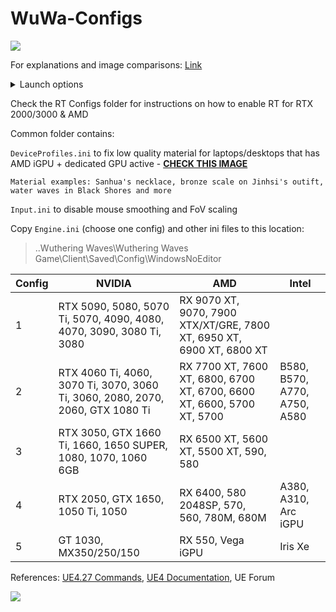 # WuWa-Configs

[<img src="https://discord.com/api/guilds/798954204420112454/widget.png?style=banner2">](https://discord.gg/gczjQvgzWE)

For explanations and image comparisons: [Link](https://docs.google.com/document/d/e/2PACX-1vTuIAInOasQNStOkxvBX2qj-SkX1V5us16VZxy5cSSLHlntAIip0avYopPqpgACuaGe9I-5fJrKIyl4/pub)

<details>
<summary>Launch options</summary>
<pre>
-SkipSplash Skip intro videos
-dx11 Launch the game with DX11
-dx12 Launch the game with DX12
-RTX For enabling Ray Tracing
</pre>
<a href="https://i.imgur.com/aCpObBl.png"><img src="https://i.imgur.com/aCpObBl.png" style="width: 550px; height: auto;"></a>
</details>

Check the RT Configs folder for instructions on how to enable RT for RTX 2000/3000 & AMD

Common folder contains:

``DeviceProfiles.ini`` to fix low quality material for laptops/desktops that has AMD iGPU + dedicated GPU active - **[CHECK THIS IMAGE](https://i.postimg.cc/W1jgWC4s/igpu.png)**
```
Material examples: Sanhua's necklace, bronze scale on Jinhsi's outift, water waves in Black Shores and more
```
``Input.ini`` to disable mouse smoothing and FoV scaling

Copy ``Engine.ini`` (choose one config) and other ini files to this location: 
> ..Wuthering Waves\Wuthering Waves Game\Client\Saved\Config\WindowsNoEditor

| Config | NVIDIA                                                                         | AMD                                                                    | Intel                         |
|--------|--------------------------------------------------------------------------------|------------------------------------------------------------------------|-------------------------------|
| 1      | RTX 5090, 5080, 5070 Ti, 5070, 4090, 4080, 4070, 3090, 3080 Ti, 3080           | RX 9070 XT, 9070, 7900 XTX/XT/GRE, 7800 XT, 6950 XT, 6900 XT, 6800 XT  |                               |
| 2      | RTX 4060 Ti, 4060, 3070 Ti, 3070, 3060 Ti, 3060, 2080, 2070, 2060, GTX 1080 Ti | RX 7700 XT, 7600 XT, 6800, 6700 XT, 6700, 6600 XT, 6600, 5700 XT, 5700 | B580, B570,  A770, A750, A580 |
| 3      | RTX 3050, GTX 1660 Ti, 1660, 1650 SUPER, 1080, 1070, 1060 6GB                  | RX 6500 XT, 5600 XT, 5500 XT, 590, 580                                 |                               |
| 4      | RTX 2050, GTX 1650, 1050 Ti, 1050                                              | RX 6400, 580 2048SP, 570, 560, 780M, 680M                              | A380, A310, Arc iGPU          |
| 5      | GT 1030, MX350/250/150                                                         | RX 550, Vega iGPU                                                      | Iris Xe                       |

References: [UE4.27 Commands](https://framedsc.com/GeneralGuides/ue4_commands.htm), [UE4 Documentation](https://docs.unrealengine.com/4.27/en-US/), UE Forum

[<img src="https://i.imgur.com/fxmOE8N.png">](https://ko-fi.com/alteria/)